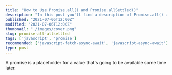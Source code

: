 ```yaml
---
title: "How to Use Promise.all() and Promise.allSettled()"
description: "In this post you'll find a description of Promise.all() and Promise.allSettled()"
published: "2021-07-06T12:00Z"
modified: "2021-07-06T12:00Z"
thumbnail: "./images/cover.png"
slug: promise-all-allsettled
tags: ['javascript', 'promise']
recommended: ['javascript-fetch-async-await', 'javascript-async-await']
type: post
---
```


A promise is a placeholder for a value that's going to be available some time later.  

